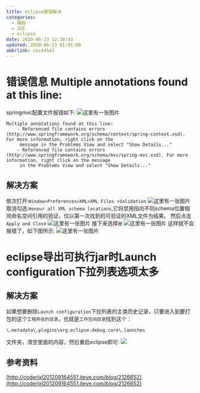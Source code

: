 ```yaml
---
title: eclipse报错解决
categories: 
  - 编程
  - IDE
  - eclipse
date: 2020-06-23 12:38:43
updated: 2020-06-23 01:01:06
abbrlink: cec44542
---
```

# 错误信息 Multiple annotations found at this line:
springmvc配置文件报错如下:
![这里有一张图片](https://image-1257720033.cos.ap-shanghai.myqcloud.com/blog/Java/IDESetting/eclipse/SpringMVCError/1.png)
```
Multiple annotations found at this line:
    - Referenced file contains errors (http://www.springframework.org/schema/context/spring-context.xsd). For more information, right click on the 
     message in the Problems View and select "Show Details..."
    - Referenced file contains errors (http://www.springframework.org/schema/mvc/spring-mvc.xsd). For more information, right click on the message 
     in the Problems View and select "Show Details..."
```
## 解决方案
依次打开:`Window>Preferences>XML>XML Files >Validation`
![这里有一张图片](https://image-1257720033.cos.ap-shanghai.myqcloud.com/blog/Java/IDESetting/eclipse/SpringMVCError/2.png)
取消勾选:`Honour all XML schema locations`,它将禁用指向不同schema位置相同命名空间引用的验证，仅以第一次找到的可验证的XML文件为结果。 
然后点击`Apply and Close`
![这里有一张图片](https://image-1257720033.cos.ap-shanghai.myqcloud.com/blog/Java/IDESetting/eclipse/SpringMVCError/3.png)
接下来选择`是`
![这里有一张图片](https://image-1257720033.cos.ap-shanghai.myqcloud.com/blog/Java/IDESetting/eclipse/SpringMVCError/4.png)
这样就不会报错了，如下图所示:
![这里有一张图片](https://image-1257720033.cos.ap-shanghai.myqcloud.com/blog/Java/IDESetting/eclipse/SpringMVCError/5.png)

# eclipse导出可执行jar时Launch configuration下拉列表选项太多
## 解决方案
如果想要删除`Launch configuration`下拉列表的主类历史记录，只要进入到要打包的这个`工程所在的目录`，也就是`工作空间目录`找到这个：
```
\.metadata\.plugins\org.eclipse.debug.core\.launches
```
文件夹，清空里面的内容，然后重启eclipse即可:
![](https://image-1257720033.cos.ap-shanghai.myqcloud.com/blog/Java/IDE%E4%BD%BF%E7%94%A8/eclipse%E5%AF%BC%E5%87%BA%E5%8F%AF%E6%89%A7%E8%A1%8Cjar%E6%97%B6Launch%20configuration%E9%80%89%E9%A1%B9%E5%A4%AA%E5%A4%9A/qingli_launch.png)
## 参考资料
[http://coderlxl201209164551.iteye.com/blog/2126652](http://coderlxl201209164551.iteye.com/blog/2126652)
